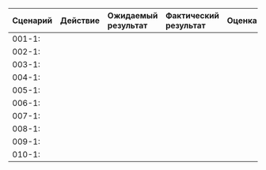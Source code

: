 |Cценарий|Действие|Ожидаемый результат|Фактический результат| Оценка|
|:---|:---|:---|:---|:---|
|001-1: | | | | |
|002-1: | | | | |
|003-1: | | | | |
|004-1: | | | | |
|005-1: | | | | |
|006-1: | | | | |
|007-1: | | | | |
|008-1: | | | | |
|009-1: | | | | |
|010-1: | | | | |